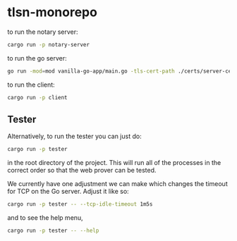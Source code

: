 # tlsn-monorepo

to run the notary server:

```sh
cargo run -p notary-server
```

to run the go server:

```sh
go run -mod=mod vanilla-go-app/main.go -tls-cert-path ./certs/server-cert.pem -tls-key-path ./certs/server-key.pem
```

to run the client:

```sh
cargo run -p client 
```

## Tester
Alternatively, to run the tester you can just do:
```sh
cargo run -p tester
```
in the root directory of the project.
This will run all of the processes in the correct order so that the web prover can be tested.

We currently have one adjustment we can make which changes the timeout for TCP on the Go server. 
Adjust it like so:
```sh
cargo run -p tester -- --tcp-idle-timeout 1m5s
```
and to see the help menu,
```sh
cargo run -p tester -- --help
```
